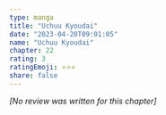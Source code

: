 ```yaml
---
type: manga
title: "Uchuu Kyoudai"
date: "2023-04-20T09:01:05"
name: "Uchuu Kyoudai"
chapter: 22
rating: 3
ratingEmoji: ⭐️⭐️⭐️
share: false
---
```


*[No review was written for this chapter]*
